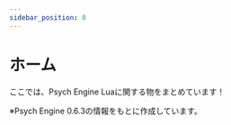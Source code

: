 ```yaml
---
sidebar_position: 0
---
```


# ホーム

ここでは、Psych Engine Luaに関する物をまとめています！

※Psych Engine 0.6.3の情報をもとに作成しています。
